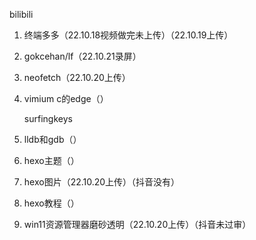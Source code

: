 bilibili

1. 终端多多（22.10.18视频做完未上传）（22.10.19上传）

2. gokcehan/lf（22.10.21录屏）

3. neofetch（22.10.20上传）

4. vimium c的edge（）

   surfingkeys

5. lldb和gdb（）

6. hexo主题（）

7. hexo图片（22.10.20上传）（抖音没有）

8. hexo教程（）

9. win11资源管理器磨砂透明（22.10.20上传）（抖音未过审）



